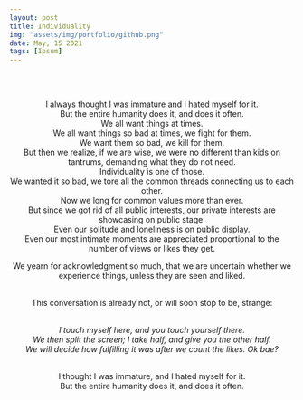 ```yaml
---
layout: post
title: Individuality
img: "assets/img/portfolio/github.png"
date: May, 15 2021
tags: [Ipsum]
---
```


<br><br>
<div align="center">



I always thought I was immature and I hated myself for it.<br>
But the entire humanity does it, and does it often.<br>
We all want things at times.<br>
We all want things so bad at times, we fight for them.<br>
We want them so bad, we kill for them. <br>
But then we realize, if we are wise, we were no different than kids on tantrums, demanding what they do not need.<br>
Individuality is one of those.<br>
We wanted it so bad, we tore all the common threads connecting us to each other.<br>
Now we long for common values more than ever.<br>
But since we got rid of all public interests, our private interests are showcasing on public stage.<br>
Even our solitude and loneliness is on public display.<br>
Even our most intimate moments are appreciated proportional to the number of views or likes they get.<br> 

We yearn for acknowledgment so much, that we are uncertain whether we experience things, unless they are seen and liked.<br><br>

This conversation is already not, or will soon stop to be, strange:<br><br>
  
<em>I touch myself here, and you touch yourself there.<br>
We then split the screen; I take half, and give you the other half.<br>
We will decide how fulfilling it was after we count the likes. Ok bae? </em><br><br>
  
I thought I was immature, and I hated myself for it.<br>
But the entire humanity does it, and does it often.<br>

</div>
<br><br>
<br><br>
<br><br>
<br><br>
<br><br>
<br><br>

